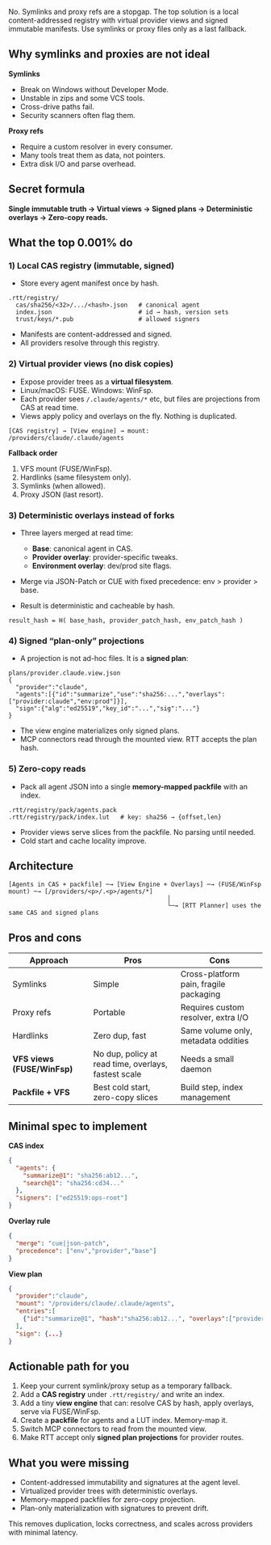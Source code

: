 No. Symlinks and proxy refs are a stopgap. The top solution is a local content-addressed registry with virtual provider views and signed immutable manifests. Use symlinks or proxy files only as a last fallback.

## Why symlinks and proxies are not ideal

**Symlinks**

* Break on Windows without Developer Mode.
* Unstable in zips and some VCS tools.
* Cross-drive paths fail.
* Security scanners often flag them.

**Proxy refs**

* Require a custom resolver in every consumer.
* Many tools treat them as data, not pointers.
* Extra disk I/O and parse overhead.

## Secret formula

**Single immutable truth → Virtual views → Signed plans → Deterministic overlays → Zero-copy reads.**

## What the top 0.001% do

### 1) Local CAS registry (immutable, signed)

* Store every agent manifest once by hash.

```
.rtt/registry/
  cas/sha256/<32>/.../<hash>.json   # canonical agent
  index.json                        # id → hash, version sets
  trust/keys/*.pub                  # allowed signers
```

* Manifests are content-addressed and signed.
* All providers resolve through this registry.

### 2) Virtual provider views (no disk copies)

* Expose provider trees as a **virtual filesystem**.
* Linux/macOS: FUSE. Windows: WinFsp.
* Each provider sees `/.claude/agents/*` etc, but files are projections from CAS at read time.
* Views apply policy and overlays on the fly. Nothing is duplicated.

```
[CAS registry] → [View engine] → mount: /providers/claude/.claude/agents
```

**Fallback order**

1. VFS mount (FUSE/WinFsp).
2. Hardlinks (same filesystem only).
3. Symlinks (when allowed).
4. Proxy JSON (last resort).

### 3) Deterministic overlays instead of forks

* Three layers merged at read time:

  * **Base**: canonical agent in CAS.
  * **Provider overlay**: provider-specific tweaks.
  * **Environment overlay**: dev/prod site flags.
* Merge via JSON-Patch or CUE with fixed precedence: env > provider > base.
* Result is deterministic and cacheable by hash.

```
result_hash = H( base_hash, provider_patch_hash, env_patch_hash )
```

### 4) Signed “plan-only” projections

* A projection is not ad-hoc files. It is a **signed plan**:

```
plans/provider.claude.view.json
{
  "provider":"claude",
  "agents":[{"id":"summarize","use":"sha256:...","overlays":["provider:claude","env:prod"]}],
  "sign":{"alg":"ed25519","key_id":"...","sig":"..."}
}
```

* The view engine materializes only signed plans.
* MCP connectors read through the mounted view. RTT accepts the plan hash.

### 5) Zero-copy reads

* Pack all agent JSON into a single **memory-mapped packfile** with an index.

```
.rtt/registry/pack/agents.pack
.rtt/registry/pack/index.lut   # key: sha256 → {offset,len}
```

* Provider views serve slices from the packfile. No parsing until needed.
* Cold start and cache locality improve.

## Architecture

```
[Agents in CAS + packfile] ─→ [View Engine + Overlays] ─→ (FUSE/WinFsp mount) ─→ [/providers/<p>/.<p>/agents/*]
                                            │
                                            └─→ [RTT Planner] uses the same CAS and signed plans
```

## Pros and cons

| Approach                    | Pros                                                 | Cons                                   |
| --------------------------- | ---------------------------------------------------- | -------------------------------------- |
| Symlinks                    | Simple                                               | Cross-platform pain, fragile packaging |
| Proxy refs                  | Portable                                             | Requires custom resolver, extra I/O    |
| Hardlinks                   | Zero dup, fast                                       | Same volume only, metadata oddities    |
| **VFS views (FUSE/WinFsp)** | No dup, policy at read time, overlays, fastest scale | Needs a small daemon                   |
| **Packfile + VFS**          | Best cold start, zero-copy slices                    | Build step, index management           |

## Minimal spec to implement

**CAS index**

```json
{
  "agents": {
    "summarize@1": "sha256:ab12...",
    "search@1": "sha256:cd34..."
  },
  "signers": ["ed25519:ops-root"]
}
```

**Overlay rule**

```json
{
  "merge": "cue|json-patch",
  "precedence": ["env","provider","base"]
}
```

**View plan**

```json
{
  "provider":"claude",
  "mount": "/providers/claude/.claude/agents",
  "entries":[
    {"id":"summarize@1", "hash":"sha256:ab12...", "overlays":["provider:claude","env:prod"]}
  ],
  "sign": {...}
}
```

## Actionable path for you

1. Keep your current symlink/proxy setup as a temporary fallback.
2. Add a **CAS registry** under `.rtt/registry/` and write an index.
3. Add a tiny **view engine** that can: resolve CAS by hash, apply overlays, serve via FUSE/WinFsp.
4. Create a **packfile** for agents and a LUT index. Memory-map it.
5. Switch MCP connectors to read from the mounted view.
6. Make RTT accept only **signed plan projections** for provider routes.

## What you were missing

* Content-addressed immutability and signatures at the agent level.
* Virtualized provider trees with deterministic overlays.
* Memory-mapped packfiles for zero-copy projection.
* Plan-only materialization with signatures to prevent drift.

This removes duplication, locks correctness, and scales across providers with minimal latency.
